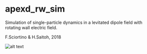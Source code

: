 # apexd_rw_sim
Simulation of single-particle dynamics in a levitated dipole field with rotating wall electric field.

F.Sciortino & H.Saitoh, 2018

![alt text](apexd_rw_sim/simion_Efields/ver.5/5.jpg )

 
